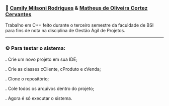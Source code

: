 ### :link: [Camily Milsoni Rodrigues](https://github.com/camilymilsoni) & [Matheus de Oliveira Cortez Cervantes](https://github.com/MatheusCervantes)

Trabalho em C++ feito durante o terceiro semestre da faculdade de BSI para fins de nota na disciplina de Gestão Ágil de Projetos.

---

### :gear: Para testar o sistema:
**.** Crie um novo projeto em sua IDE;

**.** Crie as classes cCliente, cProduto e cVenda;

**.** Clone o repositório;

**.** Cole todos os arquivos dentro do projeto;

**.** Agora é só executar o sistema.
